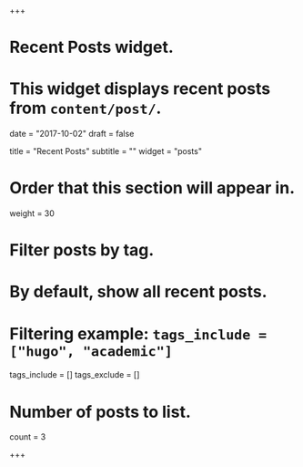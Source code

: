 +++
# Recent Posts widget.
# This widget displays recent posts from `content/post/`.

date = "2017-10-02"
draft = false

title = "Recent Posts"
subtitle = ""
widget = "posts"

# Order that this section will appear in.
weight = 30

# Filter posts by tag.
#  By default, show all recent posts.
#  Filtering example: `tags_include = ["hugo", "academic"]`
tags_include = []
tags_exclude = []

# Number of posts to list.
count = 3

+++

